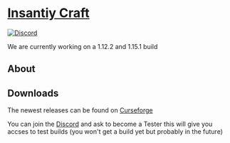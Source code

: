 # [Insantiy Craft](https://www.curseforge.com/minecraft/mc-mods/insanitycraft)
[![Discord](https://img.shields.io/discord/606891148664897659?color=7289DA)](https://discord.gg/p4u57uF)

We are currently working on a 1.12.2 and 1.15.1 build

## About




## Downloads

The newest releases can be found on [Curseforge](https://www.curseforge.com/minecraft/mc-mods/insanitycraft)

You can join the [Discord](https://discord.gg/p4u57uF) and ask to become a Tester this will give you accses to test builds (you won't get a build yet but probably in the future) 
